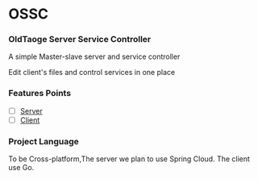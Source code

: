 # OSSC

### OldTaoge Server Service Controller

A simple Master-slave server and service controller

Edit client's files and control services in one place

### Features Points

- [ ] [Server](https://github.com/OldTaoge/OSSC-Server)
- [ ] [Client](https://github.com/OldTaoge/OSSC-Client)

### Project Language

To be Cross-platform,The server we plan to use Spring Cloud. The client use Go.